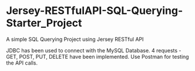 # Jersey-RESTfulAPI-SQL-Querying-Starter_Project
A simple SQL Querying Project using Jersey RESTful API

JDBC has been used to connect with the MySQL Database.
4 requests - GET, POST, PUT, DELETE have been implemented.
Use Postman for testing the API calls.
